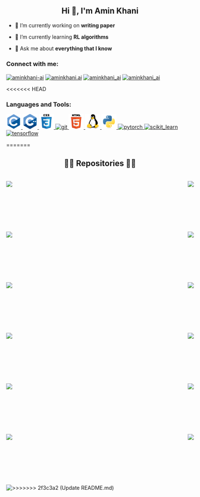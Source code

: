 <h2 align="center">Hi 👋, I'm Amin Khani</h2>

- 🔭 I’m currently working on **writing paper**

- 🌱 I’m currently learning **RL algorithms**

- 💬 Ask me about **everything that I know**

<h3 align="left">Connect with me:</h3>
<p align="left">
<a href="https://linkedin.com/in/aminkhani-ai" target="blank"><img align="center" src="https://raw.githubusercontent.com/rahuldkjain/github-profile-readme-generator/master/src/images/icons/Social/linked-in-alt.svg" alt="aminkhani-ai" height="30" width="40" /></a>
<a href="https://instagram.com/aminkhani.ai" target="blank"><img align="center" src="https://raw.githubusercontent.com/rahuldkjain/github-profile-readme-generator/master/src/images/icons/Social/instagram.svg" alt="aminkhani.ai" height="30" width="40" /></a>
<a href="https://t.me/aminkhani_ai" target="blank"><img align="center" src="https://img.icons8.com/color/48/000000/telegram-app--v5.png" alt="aminkhani_ai" height="40" width="40" /></a>
<a href="mailto:aminkhani2010@gmail.com" target="blank"><img align="center" src="https://img.icons8.com/color/48/000000/gmail--v1.png" alt="aminkhani_ai" height="40" width="40" /></a>
</p>

<<<<<<< HEAD
<h3 align="left">Languages and Tools:</h3>
<p align="left"> <a href="https://www.cprogramming.com/" target="_blank" rel="noreferrer"> <img src="https://raw.githubusercontent.com/devicons/devicon/master/icons/c/c-original.svg" alt="c" width="40" height="40"/> </a> <a href="https://www.w3schools.com/cpp/" target="_blank" rel="noreferrer"> <img src="https://raw.githubusercontent.com/devicons/devicon/master/icons/cplusplus/cplusplus-original.svg" alt="cplusplus" width="40" height="40"/> </a> <a href="https://www.w3schools.com/css/" target="_blank" rel="noreferrer"> <img src="https://raw.githubusercontent.com/devicons/devicon/master/icons/css3/css3-original-wordmark.svg" alt="css3" width="40" height="40"/> </a> <a href="https://git-scm.com/" target="_blank" rel="noreferrer"> <img src="https://www.vectorlogo.zone/logos/git-scm/git-scm-icon.svg" alt="git" width="40" height="40"/> </a> <a href="https://www.w3.org/html/" target="_blank" rel="noreferrer"> <img src="https://raw.githubusercontent.com/devicons/devicon/master/icons/html5/html5-original-wordmark.svg" alt="html5" width="40" height="40"/> </a> <a href="https://www.linux.org/" target="_blank" rel="noreferrer"> <img src="https://raw.githubusercontent.com/devicons/devicon/master/icons/linux/linux-original.svg" alt="linux" width="40" height="40"/> </a> <a href="https://www.python.org" target="_blank" rel="noreferrer"> <img src="https://raw.githubusercontent.com/devicons/devicon/master/icons/python/python-original.svg" alt="python" width="40" height="40"/> </a> <a href="https://pytorch.org/" target="_blank" rel="noreferrer"> <img src="https://www.vectorlogo.zone/logos/pytorch/pytorch-icon.svg" alt="pytorch" width="40" height="40"/> </a> <a href="https://scikit-learn.org/" target="_blank" rel="noreferrer"> <img src="https://upload.wikimedia.org/wikipedia/commons/0/05/Scikit_learn_logo_small.svg" alt="scikit_learn" width="40" height="40"/> </a> <a href="https://www.tensorflow.org" target="_blank" rel="noreferrer"> <img src="https://www.vectorlogo.zone/logos/tensorflow/tensorflow-icon.svg" alt="tensorflow" width="40" height="40"/> </a> </p>

=======
<h2 align="center">👨‍💻 Repositories 👨‍💻</h2>
<br>
<div align="center" width="100%">
  <a align="left" href="https://github.com/aminkhani/Roadmap" title="ML Expert Roadmap"><img align="left" src="https://github-readme-stats.vercel.app/api/pin/?username=aminkhani&repo=Roadmap&theme=react&border_color=61dafb&border_radius=10"></a><a align="right" href="https://github.com/aminkhani/Deep-RL" title="Deep Reinforcement Learning"><img align="right" src="https://github-readme-stats.vercel.app/api/pin/?username=aminkhani&repo=Deep-RL&theme=react&border_color=61dafb&border_radius=10"></a>
</div>
<br><br><br><br><br><br><br><br>
<div align="center" width="100%">
<a align="left" href="https://github.com/aminkhani/Machine-Learning" title="Machine Learning Tutorial"><img align="left" src="https://github-readme-stats.vercel.app/api/pin/?username=aminkhani&repo=Machine-Learning&theme=react&border_color=61dafb&border_radius=10"></a><a align="right" href="https://github.com/aminkhani/Deep-Learning" title="Deep Learning Tutorial"><img align="right" src="https://github-readme-stats.vercel.app/api/pin/?username=aminkhani&repo=Deep-Learning&theme=react&border_color=61dafb&border_radius=10"></a>
</div>
<br><br><br><br><br><br><br><br>
<div align="center" width="100%">
<a align="left" href="https://github.com/aminkhani/Python" title="Python Tutorial"><img align="left" src="https://github-readme-stats.vercel.app/api/pin/?username=aminkhani&repo=Python&theme=react&border_color=61dafb&border_radius=10"></a><a align="right" href="https://github.com/aminkhani/Git" title="Git Toturial"><img align="right" src="https://github-readme-stats.vercel.app/api/pin/?username=aminkhani&repo=Git&theme=react&border_color=61dafb&border_radius=10"></a>
</div>
<br><br><br><br><br><br><br><br>
<div align="center" width="100%">
<a align="left" href="https://github.com/aminkhani/C" title="C Tutorial"><img align="left" src="https://github-readme-stats.vercel.app/api/pin/?username=aminkhani&repo=C&theme=react&border_color=61dafb&border_radius=10"></a><a align="right" href="https://github.com/aminkhani/Cpp" title="Cpp Toturial"><img align="right" src="https://github-readme-stats.vercel.app/api/pin/?username=aminkhani&repo=Cpp&theme=react&border_color=61dafb&border_radius=10"></a>
</div>
<br><br><br><br><br><br><br><br>
<div align="center" width="100%">
<a align="left" href="https://github.com/aminkhani/DSA" title="Data Structure & Algorithms Tutorial"><img align="left" src="https://github-readme-stats.vercel.app/api/pin/?username=aminkhani&repo=DSA&theme=react&border_color=61dafb&border_radius=10"></a><a align="right" href="https://github.com/aminkhani/Linux" title="Linux Toturial"><img align="right" src="https://github-readme-stats.vercel.app/api/pin/?username=aminkhani&repo=Linux&theme=react&border_color=61dafb&border_radius=10"></a>
</div>
<br><br><br><br><br><br><br><br>
<div align="center" width="100%">
<a align="left" href="https://github.com/aminkhani/SAD" title="System Analysis & Design Tutorial"><img align="left" src="https://github-readme-stats.vercel.app/api/pin/?username=aminkhani&repo=SAD&theme=react&border_color=61dafb&border_radius=10"></a><a align="right" href="https://github.com/aminkhani/DB" title="Database Toturial"><img align="right" src="https://github-readme-stats.vercel.app/api/pin/?username=aminkhani&repo=DB&theme=react&border_color=61dafb&border_radius=10"></a>
</div>
<br><br><br><br><br><br><br><br>
<div align="center" width="100%">
<a align="left" href="https://github.com/aminkhani/Automata-Theory" title="Automata Theory Tutorial"><img align="left" src="https://github-readme-stats.vercel.app/api/pin/?username=aminkhani&repo=Automata-Theory&theme=react&border_color=61dafb&border_radius=10"></a>
</div>
>>>>>>> 2f3c3a2 (Update README.md)
